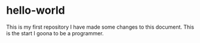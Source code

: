 # hello-world
This is my first repository
I have made some changes to this document.
This is the start
I goona to be a programmer.
